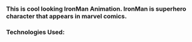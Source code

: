 ### This is cool looking IronMan Animation. IronMan is superhero character that appears in marvel comics.

### Technologies Used:
